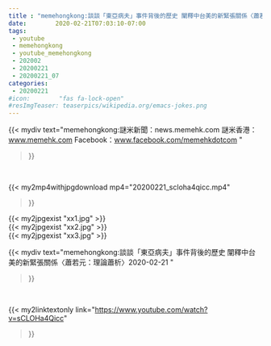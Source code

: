 ```yaml
---
title : "memehongkong:談談「東亞病夫」事件背後的歷史 闡釋中台美的新緊張關係〈蕭若元：理論蕭析〉2020-02-21 "
date:        2020-02-21T07:03:10-07:00
tags:
 - youtube
 - memehongkong
 - youtube_memehongkong
 - 202002
 - 20200221
 - 20200221_07
categories:
 - 20200221
#icon:        "fas fa-lock-open"
#resImgTeaser: teaserpics/wikipedia.org/emacs-jokes.png
---
```


{{< mydiv text="memehongkong:謎米新聞：news.memehk.com 謎米香港： www.memehk.com Facebook：www.facebook.com/memehkdotcom "
>}}
<br>


{{< my2mp4withjpgdownload mp4="20200221_scloha4qicc.mp4"
>}}

{{< my2jpgexist "xx1.jpg" >}}<br>
{{< my2jpgexist "xx2.jpg" >}}<br>
{{< my2jpgexist "xx3.jpg" >}}<br>



{{< mydiv text="memehongkong:談談「東亞病夫」事件背後的歷史 闡釋中台美的新緊張關係〈蕭若元：理論蕭析〉2020-02-21 "
>}}
<br>

{{< my2linktextonly link="https://www.youtube.com/watch?v=sCLOHa4Qicc"
>}}


<br>

